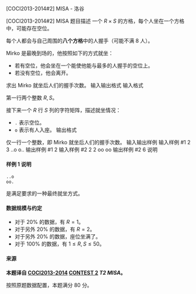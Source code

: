 



[COCI2013-2014#2] MISA - 洛谷














[COCI2013-2014#2] MISA
题目描述
一个 $R\times S$ 的方格，每个人坐在一个方格中，可能存在空位。

每个人都会与自己周围的**八个方格**中的人握手（可能不满 $8$ 人）。

Mirko 是最晚到场的，他按照如下的方式就坐：

- 若有空位，他会坐在一个能使他能与最多的人握手的空位上。
- 若没有空位，他会离开。

求出 Mirko 就坐后人们的握手次数。
输入输出格式
输入格式

第一行两个整数 $R,S$。

接下来一个 $R$ 行 $S$ 列的字符矩阵，描述就坐情况：

- `.` 表示空位。
- `o` 表示有人入座。
输出格式

仅一行一个整数，即 Mirko 就坐后人们的握手次数。
输入输出样例
输入样例 #1
2 3 
..o 
o..
输出样例 #1
2
输入样例 #2
2 2 
oo 
oo
输出样例 #2
6
说明
#### 样例 1 说明

```plain
..o
oo.
```

是满足要求的一种最终就坐方式。

#### 数据规模与约定

- 对于 $20\%$ 的数据，有 $R=1$。
- 对于另外 $20\%$ 的数据，有 $R=2$。
- 对于另外 $20\%$ 的数据，座位坐满了。
- 对于 $100\%$ 的数据，有 $1\le R,S\le 50$。

#### 来源

**本题译自 [COCI2013-2014](https://hsin.hr/coci/archive/2013_2014/) [CONTEST 2](https://hsin.hr/coci/archive/2013_2014/contest2_tasks.pdf) _T2 MISA_。**

按照原题数据配置，本题满分 $80$ 分。






